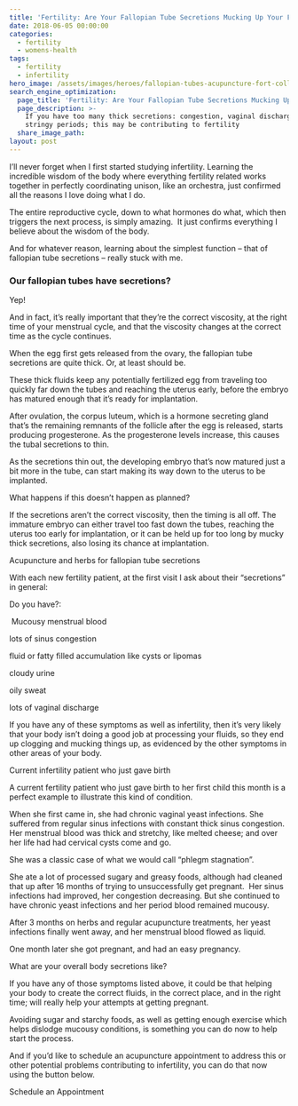 ```yaml
---
title: 'Fertility: Are Your Fallopian Tube Secretions Mucking Up Your Fertility?'
date: 2018-06-05 00:00:00
categories:
  - fertility
  - womens-health
tags:
  - fertility
  - infertility
hero_image: /assets/images/heroes/fallopian-tubes-acupuncture-fort-collins-fertility.jpg
search_engine_optimization:
  page_title: 'Fertility: Are Your Fallopian Tube Secretions Mucking Up Your Fertility'
  page_description: >-
    If you have too many thick secretions: congestion, vaginal discharge,
    stringy periods; this may be contributing to fertility
  share_image_path:
layout: post
---
```


I’ll never forget when I first started studying infertility. Learning the incredible wisdom of the body where everything fertility related works together in perfectly coordinating unison, like an orchestra, just confirmed all the reasons I love doing what I do.

The entire reproductive cycle, down to what hormones do what, which then triggers the next process, is simply amazing.  It just confirms everything I believe about the wisdom of the body.

And for whatever reason, learning about the simplest function – that of fallopian tube secretions – really stuck with me.

### Our fallopian tubes have secretions?

Yep!

And in fact, it’s really important that they’re the correct viscosity, at the right time of your menstrual cycle, and that the viscosity changes at the correct time as the cycle continues.

When the egg first gets released from the ovary, the fallopian tube secretions are quite thick. Or, at least should be.

These thick fluids keep any potentially fertilized egg from traveling too quickly far down the tubes and reaching the uterus early, before the embryo has matured enough that it’s ready for implantation.

After ovulation, the corpus luteum, which is a hormone secreting gland that’s the remaining remnants of the follicle after the egg is released, starts producing progesterone. As the progesterone levels increase, this causes the tubal secretions to thin.

As the secretions thin out, the developing embryo that’s now matured just a bit more in the tube, can start making its way down to the uterus to be implanted.

What happens if this doesn’t happen as planned?

If the secretions aren’t the correct viscosity, then the timing is all off. The immature embryo can either travel too fast down the tubes, reaching the uterus too early for implantation, or it can be held up for too long by mucky thick secretions, also losing its chance at implantation.

Acupuncture and herbs for fallopian tube secretions

With each new fertility patient, at the first visit I ask about their “secretions” in general:

Do you have?:

 Mucousy menstrual blood

lots of sinus congestion

fluid or fatty filled accumulation like cysts or lipomas

cloudy urine

oily sweat

lots of vaginal discharge

If you have any of these symptoms as well as infertility, then it’s very likely that your body isn’t doing a good job at processing your fluids, so they end up clogging and mucking things up, as evidenced by the other symptoms in other areas of your body.

Current infertility patient who just gave birth

A current fertility patient who just gave birth to her first child this month is a perfect example to illustrate this kind of condition.

When she first came in, she had chronic vaginal yeast infections. She suffered from regular sinus infections with constant thick sinus congestion. Her menstrual blood was thick and stretchy, like melted cheese; and over her life had had cervical cysts come and go.

She was a classic case of what we would call “phlegm stagnation”.

She ate a lot of processed sugary and greasy foods, although had cleaned that up after 16 months of trying to unsuccessfully get pregnant.  Her sinus infections had improved, her congestion decreasing. But she continued to have chronic yeast infections and her period blood remained mucousy.

After 3 months on herbs and regular acupuncture treatments, her yeast infections finally went away, and her menstrual blood flowed as liquid.

One month later she got pregnant, and had an easy pregnancy.

What are your overall body secretions like?

If you have any of those symptoms listed above, it could be that helping your body to create the correct fluids, in the correct place, and in the right time; will really help your attempts at getting pregnant.

Avoiding sugar and starchy foods, as well as getting enough exercise which helps dislodge mucousy conditions, is something you can do now to help start the process.

And if you’d like to schedule an acupuncture appointment to address this or other potential problems contributing to infertility, you can do that now using the button below.

Schedule an Appointment